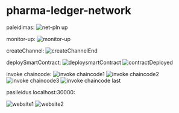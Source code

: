 # pharma-ledger-network

paleidimas:
![net-pln up](https://user-images.githubusercontent.com/78845735/149894463-cb65d7c0-29d2-4c40-928d-077ffc2f983a.png)

monitor-up:
![monitor-up](https://user-images.githubusercontent.com/78845735/149894664-ced827c4-1083-4257-a8f1-1d3222d86677.png)

createChannel:
![createChannelEnd](https://user-images.githubusercontent.com/78845735/149894704-fd0f735b-ed88-44c0-9028-9b73844986b4.png)

deploySmartContract:
![deploysmartContract](https://user-images.githubusercontent.com/78845735/149894722-7c65ad4b-702e-4ffb-81f0-cb6b12a3f877.png)
![contractDeployed](https://user-images.githubusercontent.com/78845735/149894791-4db6f109-587d-4464-9e30-1b6c28bda4f9.png)

invoke chaincode:
![invoke chaincode1](https://user-images.githubusercontent.com/78845735/149894933-1b7788d1-2244-4118-aba6-2f0b29328845.png)
![invoke chaincode2](https://user-images.githubusercontent.com/78845735/149894945-ddfff63f-f2ae-49e4-8336-cb1b9e7efb7a.png)
![invoke chaincode3](https://user-images.githubusercontent.com/78845735/149894951-dbedcd3d-9922-42b7-a84f-6dba8f3bcfd2.png)
![invoke chaincode last](https://user-images.githubusercontent.com/78845735/149894955-bcbe6c26-0232-4905-bf6e-ef8b27a4640f.png)

pasileidus localhost:30000:

![website1](https://user-images.githubusercontent.com/78845735/149895008-7547493d-4dc7-48ba-a144-7b6604e6b273.png)
![website2](https://user-images.githubusercontent.com/78845735/149895016-7900d28e-e8cf-479c-b2c9-cb78d0dc0dc9.png)
